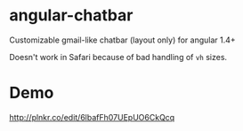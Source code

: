 # angular-chatbar
Customizable gmail-like chatbar (layout only) for angular 1.4+

Doesn't work in Safari because of bad handling of ```vh``` sizes.

# Demo

http://plnkr.co/edit/6lbafFh07UEpUO6CkQcq

